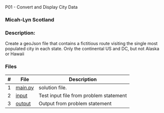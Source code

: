 P01 - Convert and Display City Data
### Micah-Lyn Scotland
### Description:

Create a geoJson file that contains a fictitious route visiting the single most populated city in each state. Only the continental US and DC, but not Alaska or Hawaii

### Files

|   #   | File                       | Description                                                |
| :---: | -------------------------- | ---------------------------------------------------------- |
|   1   | [main.py](https://github.com/Micah-Lyn/4553-Spatial-DS-Scotland/blob/main/Assignments/PO1/main.py)     | solution file.                                             |
|   2   | [input](https://github.com/Micah-Lyn/4553-Spatial-DS-Scotland/blob/main/Assignments/PO1/cities_latlon_w_pop.json)           | Test input file from problem statement                     |
|   3   | [output](https://github.com/Micah-Lyn/4553-Spatial-DS-Scotland/blob/main/Assignments/PO1/new.geojson)           |Output from problem statement                     |

